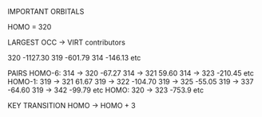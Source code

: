 IMPORTANT ORBITALS

HOMO = 320 

LARGEST OCC -> VIRT contributors

320 -1127.30
319 -601.79
314 -146.13
etc

PAIRS
HOMO-6:
314 -> 320 -67.27
314 -> 321 59.60
314 -> 323 -210.45
etc
HOMO-1:
319 -> 321 61.67
319 -> 322 -104.70
319 -> 325 -55.05
319 -> 337  -64.60
319 -> 342 -99.79
etc 
HOMO:
320 -> 323 -753.9
etc
                                                                                 
KEY TRANSITION 
HOMO -> HOMO + 3 
            
